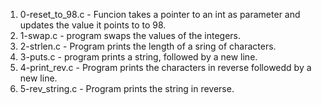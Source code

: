 1. 0-reset_to_98.c - Funcion takes a pointer to an int as parameter and updates the value it points to to 98.
2. 1-swap.c - program swaps the values of the integers.
3. 2-strlen.c - Program prints the length of a sring of characters.
4. 3-puts.c - program prints a string, followed by a new line.
5. 4-print_rev.c - Program prints the characters in reverse followedd by a new line.
6.  5-rev_string.c - Program prints the string in reverse. 

